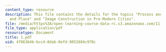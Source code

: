 ```yaml
---
content_type: resource
description: This file contains the details for the topics "Process and Form, Work
  and Place" and "Image Construction in Pre-Modern Cities".
file: /media/https%3A/open-learning-course-data-rc.s3.amazonaws.com/11-947-imaging-the-city-the-place-of-media-in-city-design-and-development-fall-1998/4766364bbcc48dab0efd9852684c970c_1.pdf
file_type: application/pdf
resourcetype: Document
title: 1.pdf
uid: 4766364b-bcc4-8dab-0efd-9852684c970c
---
```

